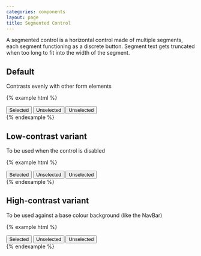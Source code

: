 ```yaml
---
categories: components
layout: page
title: Segmented Control
---
```


A segmented control is a horizontal control made of multiple segments, each segment functioning as a discrete button. Segment text gets truncated when too long to fit into the width of the segment.

## Default
Contrasts evenly with other form elements

{% example html %}
<div class="SegmentedControl">
  <button class="SegmentedControl-segment SegmentedControl-segment--selected">Selected</button>
  <button class="SegmentedControl-segment">Unselected</button>
  <button class="SegmentedControl-segment">Unselected</button>
</div>
{% endexample %}


## Low-contrast variant
To be used when the control is disabled

{% example html %}
<div class="SegmentedControl SegmentedControl--contrastLow">
  <button class="SegmentedControl-segment SegmentedControl-segment--selected">Selected</button>
  <button class="SegmentedControl-segment">Unselected</button>
  <button class="SegmentedControl-segment">Unselected</button>
</div>
{% endexample %}


## High-contrast variant
To be used against a base colour background (like the NavBar)

{% example html %}
<div class="SegmentedControl SegmentedControl--contrastHigh">
  <button class="SegmentedControl-segment SegmentedControl-segment--selected">Selected</button>
  <button class="SegmentedControl-segment">Unselected</button>
  <button class="SegmentedControl-segment">Unselected</button>
</div>
{% endexample %}
